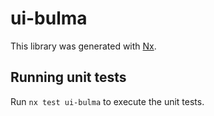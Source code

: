 # ui-bulma

This library was generated with [Nx](https://nx.dev).

## Running unit tests

Run `nx test ui-bulma` to execute the unit tests.
